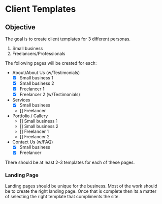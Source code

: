 # Client Templates

## Objective

The goal is to create client templates for 3 different personas.

1. Small business
2. Freelancers/Professionals

The following pages will be created for each:

-   About/About Us (w/Testimonials)
    -   [x] Small business 1
    -   [x] Small business 2
    -   [x] Freelancer 1
    -   [x] Freelancer 2 (w/Testimonials)
-   Services
    -   [x] Small business
    -   [] Freelancer
-   Portfolio / Gallery
    -   [] Small business 1
    -   [] Small business 2
    -   [] Freelancer 1
    -   [] Freelancer 2
-   Contact Us (w/FAQ)
    -   [x] Small business
    -   [x] Freelancer

There should be at least 2-3 templates for each of these pages.

### Landing Page

Landing pages should be unique for the business. Most of the work should be to create the right landing page.
Once that is complete then its a matter of selecting the right template that compliments the site.
